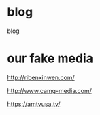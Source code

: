 # blog
blog

# our fake media 

http://ribenxinwen.com/

http://www.camg-media.com/

https://amtvusa.tv/
